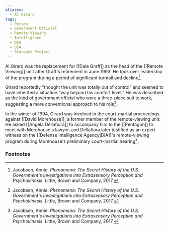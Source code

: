 ```yaml
---
aliases:
  - Al Girard
tags:
  - Person
  - Government Official
  - Remote Viewing
  - Intelligence
  - DIA
  - USA
  - Stargate Project
---
```

Al Girard was the replacement for [[Dale Graff]] as the head of the [[Remote Viewing]] unit after Graff's retirement in June 1993. He took over leadership of the program during a period of significant turmoil and decline[^1].

Girard reportedly "thought the unit was totally out of control" and seemed to have inherited a situation "way beyond his comfort level." He was described as the kind of government official who wore a three-piece suit to work, suggesting a more conventional approach to his role[^1].

In the winter of 1994, Girard was involved in the court-martial proceedings against [[David Morehouse]], a former member of the remote-viewing unit. He asked [[Angela Dellafiora]] to accompany him to the [[Pentagon]] to meet with Morehouse's lawyer, and Dellafiora later testified as an expert witness on the [[Defense Intelligence Agency|DIA]]'s remote-viewing program during Morehouse's preliminary court-martial hearing[^1].

### Footnotes
[^1]: Jacobsen, Annie. *Phenomena: The Secret History of the U.S. Government's Investigations into Extrasensory Perception and Psychokinesis*. Little, Brown and Company, 2017.
